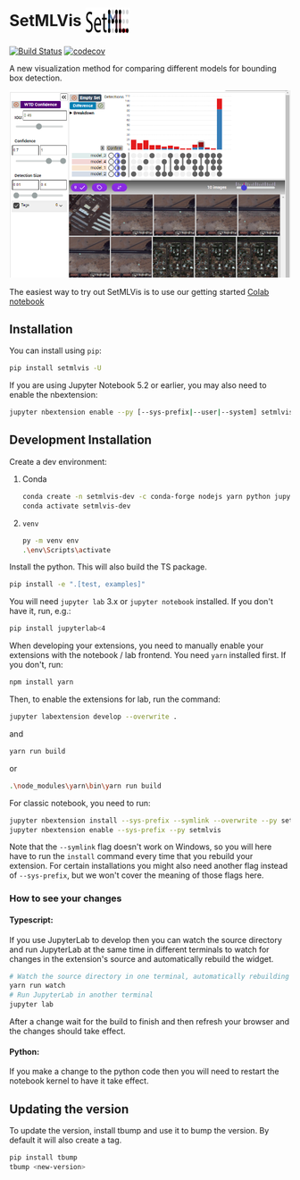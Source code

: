 <h1> SetMLVis
  <img src="logo-translucent.svg" alt="Logo"style="vertical-align: middle;" width="80" height="50"/>
</h1>


[![Build Status](https://travis-ci.org/VisDunneRight/setmlvis.svg?branch=master)](https://travis-ci.org/VisDunneRight/setmlvis)
[![codecov](https://codecov.io/gh/VisDunneRight/setmlvis/branch/master/graph/badge.svg)](https://codecov.io/gh/VisDunneRight/setmlvis)

A new visualization method for comparing different models for bounding box detection.


![Screenshot](mainInterface.png)

The easiest way to try out SetMLVis is to use our getting started [Colab notebook](https://colab.research.google.com/drive/1-tuGJ9RpCm3ROBjUD2lHiRK2H9Tgoc6V?usp=sharing)

## Installation

You can install using `pip`:

```bash
pip install setmlvis -U
```

If you are using Jupyter Notebook 5.2 or earlier, you may also need to enable
the nbextension:

```bash
jupyter nbextension enable --py [--sys-prefix|--user|--system] setmlvis
```

## Development Installation

Create a dev environment:

1. Conda

    ```bash
    conda create -n setmlvis-dev -c conda-forge nodejs yarn python jupyterlab
    conda activate setmlvis-dev
    ```

2. `venv`

    ```bash
    py -m venv env
    .\env\Scripts\activate
    ```

Install the python. This will also build the TS package.

```bash
pip install -e ".[test, examples]"
```

You will need `jupyter lab` 3.x or `jupyter notebook` installed. If you don't have it, run, e.g.:

```bash
pip install jupyterlab<4
```

When developing your extensions, you need to manually enable your extensions with the
notebook / lab frontend. You need `yarn` installed first. If you don't, run:

```bash
npm install yarn
```

Then, to enable the extensions for lab, run the command:

```bash
jupyter labextension develop --overwrite .
```

and

```bash
yarn run build
```

or

```bash
.\node_modules\yarn\bin\yarn run build
```

For classic notebook, you need to run:

```bash
jupyter nbextension install --sys-prefix --symlink --overwrite --py setmlvis
jupyter nbextension enable --sys-prefix --py setmlvis
```

Note that the `--symlink` flag doesn't work on Windows, so you will here have to run
the `install` command every time that you rebuild your extension. For certain installations
you might also need another flag instead of `--sys-prefix`, but we won't cover the meaning
of those flags here.

### How to see your changes
#### Typescript:
If you use JupyterLab to develop then you can watch the source directory and run JupyterLab at the same time in different
terminals to watch for changes in the extension's source and automatically rebuild the widget.

```bash
# Watch the source directory in one terminal, automatically rebuilding when needed
yarn run watch
# Run JupyterLab in another terminal
jupyter lab
```

After a change wait for the build to finish and then refresh your browser and the changes should take effect.

#### Python:
If you make a change to the python code then you will need to restart the notebook kernel to have it take effect.

## Updating the version

To update the version, install tbump and use it to bump the version.
By default it will also create a tag.

```bash
pip install tbump
tbump <new-version>
```

